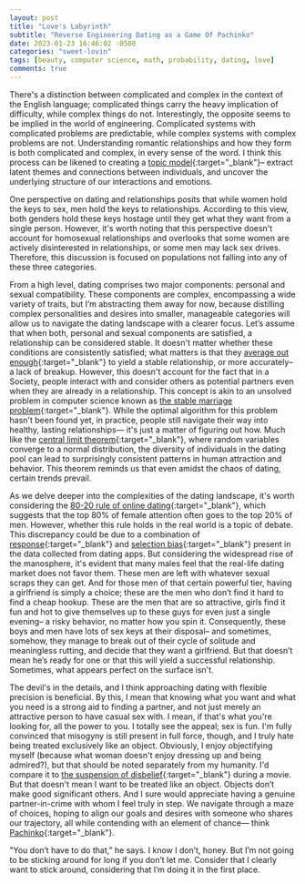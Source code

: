 ```yaml
---
layout: post
title: "Love's Labyrinth"
subtitle: "Reverse Engineering Dating as a Game Of Pachinko"
date: 2023-01-23 16:46:02 -0500
categories: "sweet-lovin"
tags: [beauty, computer science, math, probability, dating, love]
comments: true
---
```

There's a distinction between complicated and complex in the context of the English language; complicated things carry the heavy implication of difficulty, while complex things do not. Interestingly, the opposite seems to be implied in the world of engineering. Complicated systems with complicated problems are predictable, while complex systems with complex problems are not. Understanding romantic relationships and how they form is both complicated and complex, in every sense of the word. I think this process can be likened to creating a [topic model](https://en.wikipedia.org/wiki/Topic_model){:target="_blank"}– extract latent themes and connections between individuals, and uncover the underlying structure of our interactions and emotions.<!-- more -->

One perspective on dating and relationships posits that while women hold the keys to sex, men hold the keys to relationships. According to this view, both genders hold these keys hostage until they get what they want from a single person. However, it's worth noting that this perspective doesn't account for homosexual relationships and overlooks that some women are actively disinterested in relationships, or some men may lack sex drives. Therefore, this discussion is focused on populations not falling into any of these three categories.

From a high level, dating comprises two major components: personal and sexual compatibility. These components are complex, encompassing a wide variety of traits, but I’m abstracting them away for now, because distilling complex personalities and desires into smaller, manageable categories will allow us to navigate the dating landscape with a clearer focus. Let’s assume that when both, personal and sexual components are satisfied, a relationship can be considered stable. It doesn't matter whether these conditions are consistently satisfied; what matters is that they [average out enough](https://en.wikipedia.org/wiki/Logic_level#Logic_voltage_levels){:target="_blank"} to yield a stable relationship, or more accurately– a lack of breakup. However, this doesn't account for the fact that in a Society, people interact with and consider others as potential partners even when they are already in a relationship. This concept is akin to an unsolved problem in computer science known as [the stable marriage problem](https://en.wikipedia.org/wiki/Stable_marriage_problem){:target="_blank"}. While the optimal algorithm for this problem hasn't been found yet, in practice, people still navigate their way into healthy, lasting relationships— it's just a matter of figuring out how. Much like the [central limit theorem](https://en.wikipedia.org/wiki/Central_limit_theorem){:target="_blank"}, where random variables converge to a normal distribution, the diversity of individuals in the dating pool can lead to surprisingly consistent patterns in human attraction and behavior. This theorem reminds us that even amidst the chaos of dating, certain trends prevail.

As we delve deeper into the complexities of the dating landscape, it's worth considering the [80-20 rule of online dating](https://medium.com/@worstonlinedater/tinder-experiments-ii-guys-unless-you-are-really-hot-you-are-probably-better-off-not-wasting-your-2ddf370a6e9a){:target="_blank"}, which suggests that the top 80% of female attention often goes to the top 20% of men. However, whether this rule holds in the real world is a topic of debate. This discrepancy could be due to a combination of [response](https://en.wikipedia.org/wiki/Response_bias){:target="_blank"} and [selection bias](https://en.wikipedia.org/wiki/Selection_bias){:target="_blank"} present in the data collected from dating apps. But considering the widespread rise of the manosphere, it's evident that many males feel that the real-life dating market does not favor them. These men are left with whatever sexual scraps they can get. And for those men of that certain powerful tier, having a girlfriend is simply a choice; these are the men who don’t find it hard to find a cheap hookup. These are the men that are so attractive, girls find it fun and hot to give themselves up to these guys for even just a single evening– a risky behavior, no matter how you spin it. Consequently, these boys and men have lots of sex keys at their disposal– and sometimes, somehow, they manage to break out of their cycle of solitude and meaningless rutting, and decide that they want a girlfriend. But that doesn’t mean he’s ready for one or that this will yield a successful relationship. Sometimes, what appears perfect on the surface isn't.

The devil's in the details, and I think approaching dating with flexible precision is beneficial. By this, I mean that knowing what you want and what you need is a strong aid to finding a partner, and not just merely an attractive person to have casual sex with. I mean, if that's what you're looking for, all the power to you. I totally see the appeal; sex is fun. I'm fully convinced that misogyny is still present in full force, though, and I truly hate being treated exclusively like an object. Obviously, I enjoy objectifying myself (because what woman doesn't enjoy dressing up and being admired?), but that should be noted separately from my humanity. I'd compare it to [the suspension of disbelief](https://en.wikipedia.org/wiki/Suspension_of_disbelief){:target="_blank"} during a movie. But that doesn't mean I want to be treated like an object. Objects don’t make good significant others. And I sure would appreciate having a genuine partner-in-crime with whom I feel truly in step. We navigate through a maze of choices, hoping to align our goals and desires with someone who shares our trajectory, all while contending with an element of chance— think [Pachinko](https://en.wikipedia.org/wiki/Pachinko){:target="_blank"}.

"You don’t have to do that,” he says. I know I don’t, honey. But I’m not going to be sticking around for long if you don’t let me. Consider that I clearly want to stick around, considering that I’m doing it in the first place.
